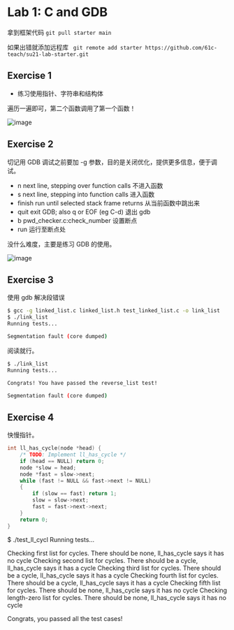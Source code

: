 # Lab 1: C and GDB
 
拿到框架代码 `git pull starter main` 

如果出错就添加远程库 ` git remote add starter https://github.com/61c-teach/su21-lab-starter.git`

## Exercise 1

* 练习使用指针、字符串和结构体

遍历一遍即可，第二个函数调用了第一个函数！

![image](https://cdn.jsdelivr.net/gh/weijiew/pic@master/images/image.4kujg1srfda0.webp)

## Exercise 2

切记用 GDB 调试之前要加 -g 参数，目的是关闭优化，提供更多信息，便于调试。

* n next line, stepping over function calls 不进入函数
* s next line, stepping into function calls 进入函数
* finish run until selected stack frame returns 从当前函数中跳出来
* quit exit GDB; also q or EOF (eg C-d) 退出 gdb 
* b pwd_checker.c:check_number  设置断点
* run 运行至断点处

没什么难度，主要是练习 GDB 的使用。

![image](https://cdn.jsdelivr.net/gh/weijiew/pic@master/images/image.4330lbpwec80.webp)

## Exercise 3

使用 gdb 解决段错误

```sh
$ gcc -g linked_list.c linked_list.h test_linked_list.c -o link_list
$ ./link_list 
Running tests...

Segmentation fault (core dumped)
```

阅读就行。

```sh
$ ./link_list 
Running tests...

Congrats! You have passed the reverse_list test!

Segmentation fault (core dumped)
```

## Exercise 4

快慢指针。

```cpp
int ll_has_cycle(node *head) {
    /* TODO: Implement ll_has_cycle */
    if (head == NULL) return 0;
    node *slow = head;
    node *fast = slow->next;
    while (fast != NULL && fast->next != NULL)
    {
        if (slow == fast) return 1;
        slow = slow->next;
        fast = fast->next->next;
    }
    return 0;
}
```

$ ./test_ll_cycl
Running tests...

Checking first list for cycles. There should be none, ll_has_cycle says it has no cycle
Checking second list for cycles. There should be a cycle, ll_has_cycle says it has a cycle
Checking third list for cycles. There should be a cycle, ll_has_cycle says it has a cycle
Checking fourth list for cycles. There should be a cycle, ll_has_cycle says it has a cycle
Checking fifth list for cycles. There should be none, ll_has_cycle says it has no cycle
Checking length-zero list for cycles. There should be none, ll_has_cycle says it has no cycle

Congrats, you passed all the test cases!